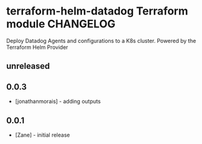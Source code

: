 # terraform-helm-datadog Terraform module CHANGELOG

Deploy Datadog Agents and configurations to a K8s cluster. Powered by the Terraform Helm Provider

## unreleased

## 0.0.3
 - [jonathanmorais] - adding outputs

## 0.0.1
 - [Zane] - initial release
